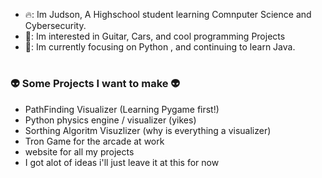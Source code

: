  - 🔥: Im Judson, A Highschool student learning Comnputer Science and Cybersecurity. 
 - 🍜: Im interested in Guitar, Cars, and cool programming Projects
 - 🎠: Im currently focusing on Python , and continuing to learn Java.
 #
 ### 👽 Some Projects I want to make 👽 
 - PathFinding Visualizer (Learning Pygame first!)
 - Python physics engine / visualizer (yikes)
 - Sorthing Algoritm Visuzlizer (why is everything a visualizer)
 - Tron Game for the arcade at work 
 - website for all my projects
 - I got alot of ideas i'll just leave it at this for now
<!---
judz5/judz5 is a ✨ special ✨ repository because its `README.md` (this file) appears on your GitHub profile.
You can click the Preview link to take a look at your changes.
--->
